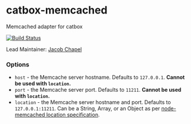 catbox-memcached
================

Memcached adapter for catbox

[![Build Status](https://secure.travis-ci.org/hapijs/catbox-memcached.png)](http://travis-ci.org/hapijs/catbox-memcached)

Lead Maintainer: [Jacob Chapel](https://github.com/chapel)

### Options

- `host` - the Memcache server hostname. Defaults to `127.0.0.1`. **Cannot be used with `location`.**
- `port` - the Memcache server port. Defaults to `11211`. **Cannot be used with `location`.**
- `location` - the Memcache server hostname and port. Defaults to `127.0.0.1:11211`. Can be a String,
  Array, or an Object as per [node-memcached location specification](https://github.com/3rd-Eden/node-memcached#server-locations).
